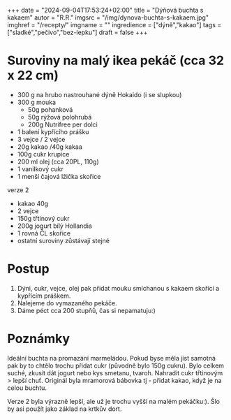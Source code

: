 
+++
date = "2024-09-04T17:53:24+02:00"
title = "Dýňová buchta s kakaem"
autor = "R.R."
imgsrc = "/img/dynova-buchta-s-kakaem.jpg"
imghref = "/recepty/"
imgname = ""
ingredience = ["dýně","kakao"]
tags = ["sladké","pečivo","bez-lepku"]
draft = false
+++


# Suroviny na malý ikea pekáč (cca 32 x 22 cm)
- 300 g na hrubo nastrouhané dýně Hokaido (i se slupkou)
- 300 g mouka 
    - 50g pohanková
    - 50g rýžová polohrubá
    - 200g Nutrifree per dolci
- 1 balení kypřícího prášku    
- 3 vejce / 2 vejce 
- 20g kakao /40g kakaa
- 100g cukr krupice
- 200 ml olej (cca 20PL, 110g)   
- 1 vanilkový cukr
- 1 menší čajová lžička skořice

verze 2
- kakao 40g
- 2 vejce
- 150g třtinový cukr
- 200g jogurt bílý Hollandia
- 1 rovná ČL skořice
- ostatní suroviny zůstávají stejné

# Postup
1. Dýni, cukr, vejce, olej pak  přidat mouku smíchanou s kakaem skořící a kypřícím práškem.
2. Nalejeme do vymazaného pekáče.
3. Dáme péct cca 200 stupňů, čas si nepamatuju:)


# Poznámky
Ideální buchta na promazání marmeládou. Pokud byse měla jíst samotná pak by to chtělo trochu přidat cukr (původně bylo 150g cukru).
Bylo celkem suché, zkusit dát jogurt nebo kys smetanu, tvaroh. Nahradit cukr třtinovým > lepší chuť.
Originál byla mramorová bábovka tj - přidat kakao, když je na celou buchtu. 

Verze 2 byla výrazně lepší, ale už je trochu vyšší na malém pekáčku:). Šlo by asi použít jako základ na krtkův dort.

<!-- --> 
